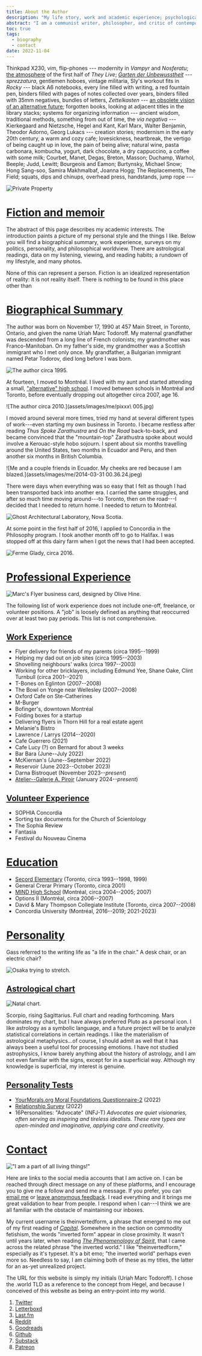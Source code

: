 ```yaml
---
title: About the Author
description: "My life story, work and academic experience; psychological profiles, political profiles, and philosophical worldview; data representing my tastes and media consumption."
abstract: "I am a communist writer, philosopher, and critic of contemporary culture. My area of historical interest is the modern leading into the contemporary; my object of study is visual culture. My research is focused on creating an historical overview of the interplay between mass media and the avant-garde, relying on philosophies of technology, media theory, and historical materialism. Some of my questions include: how does media change, and what is its history? What is the relation between media and technology? What is the origin of the digital? How does digital life stand in relation to historical precedents? What is the relation between the modes of production, and the aesthetic and social lives of a given period? I work in the traditions associated with German Idealism, Marxism, Frankfurt School critical theory, and value-form theory."
toc: true
tags:
  - biography
  - contact
date: 2022-11-04
---
```


Thinkpad X230, vim, flip-phones --- modernity in *Vampyr* and *Nosferatu*; [the atmosphere](https://letterboxd.com/theinvertedform/list/john-carpenter-ranked) of the first half of *They Live*; *[Garten der Unbewusstheit](https://youtu.be/3t5aDYQsnUI?si=B6qcCsH7rfh2pLZ4)* --- *sprezzatura*, gentlemen hoboes, vintage militaria, Sly's workout fits in *Rocky* --- black A6 notebooks, every line filled with writing, a red fountain pen, binders filled with pages of notes collected over years, binders filled with 35mm negatives, bundles of letters, *Zettelkasten* --- [an obsolete vision of an alternative future](https://en.wikipedia.org/wiki/Project_Xanadu); forgotten books, looking at adjacent titles in the library stacks; systems for organizing information --- ancient wisdom, traditional methods, something from out of time, the *via negativa* --- Kierkegaard and Nietzsche, Hegel and Kant, Karl Marx, Walter Benjamin, Theodor Adorno, Georg Lukacs --- creation stories; modernism in the early 20th century, a warm and cozy cafe; lovesickness, heartbreak, the vertigo of being caught up in love, the pain of being alive; natural wine, pasta carbonara, kombucha, yogurt, dark chocolate, a dry cappuccino, a coffee with some milk; Courbet, Manet, Degas, Breton, Masson; Duchamp, Warhol, Beeple; Judd, Lewitt; Bourgeois and Eamon; Burtynsky, Michael Snow; Hong Sang-soo, Samira Makhmalbaf, Joanna Hogg; The Replacements, The Field; squats, dips and chinups, overhead press, handstands, jump rope ---

![Private Property](/assets/images/propprive1.jpg)

# [Fiction and memoir](#fiction-and-memoir)

The abstract of this page describes my academic interests. The introduction paints a picture of my personal style and the things I like. Below you will find a biographical summary, work experience, surveys on my politics, personality, and philosophical worldview. There are astrological readings, data on my listening, viewing, and reading habits; a rundown of my lifestyle, and many photos.

None of this can represent a person. Fiction is an idealized representation of reality: it is not reality itself. There is nothing to be found in this place other than

# [Biographical Summary](#biographical-summary)

The author was born on November 17, 1990 at 457 Main Street, in Toronto, Ontario, and given the name Uriah Marc Todoroff. My maternal grandfather was descended from a long line of French colonists; my grandmother was Franco-Manitoban. On my father's side, my grandmother was a Scottish immigrant who I met only once. My grandfather, a Bulgarian immigrant named Petar Todorov, died long before I was born.

![The author circa 1995.](assets/images/me/babyme.jpg)

At fourteen, I moved to Montréal. I lived with my aunt and started attending a small, ["alternative" high school](https://en.wikipedia.org/wiki/MIND_High_School). I moved between schools in Montréal and Toronto, before eventually dropping out altogether circa 2007, age 16.

![The author circa 2010.](assets/images/me/pixxx\ 005.jpg)

I moved around several more times, tried my hand at several different types of work---even starting my own business in Toronto. I became restless after reading *Thus Spoke Zarathustra* and *On the Road* back-to-back, and became convinced that the "mountain-top" Zarathustra spoke about would involve a Kerouac-style hobo sojourn. I spent about six months travelling around the United States, two months in Ecuador and Peru, and then another six months in British Columbia.

![Me and a couple friends in Ecuador. My cheeks are red because I am blazed.](assets/images/me/2014-03-31 00.36.24.jpeg)

There were days when everything was so easy that I felt as though I had been transported back into another era. I carried the same struggles, and after so much time moving around---to Toronto, then on the road---I decided that I needed to return home. I needed to return to Montréal.

![Ghost Architectural Laboratory, Nova Scotia.](/assets/images/img445.jpg)

At some point in the first half of 2016, I applied to Concordia in the Philosophy program. I took another month off to go to Halifax. I was stopped off at this dairy farm when I got the news that I had been accepted.

![Ferme Glady, circa 2016.](assets/images/img514.jpg)

# [Professional Experience](#professional-experience)

![Marc's Flyer business card, designed by Olive Hine.](assets/images/marcsflyer.jpg)

The following list of work experience does not include one-off, freelance, or volunteer positions. A "job" is loosely defined as anything that reoccurred over at least two pay periods. This list is not comprehensive.

## [Work Experience](#work-experience)

* Flyer delivery for friends of my parents (circa 1995--1999)
* Helping my dad out on job sites (circa 1995--2003)
* Shovelling neighbours' walks (circa 1997--2003)
* Working for other bricklayers, including Edmund Yee, Shane Oake, Clint Turnbull (circa 2001--2021)
* T-Bones on Eglinton (2007--2008)
* The Bowl on Yonge near Wellesley (2007--2008)
* Oxford Cafe on Ste-Catherines
* M-Burger
* Bofinger's, downtown Montréal
* Folding boxes for a startup
* Delivering flyers in Thorn Hill for a real estate agent
* Melanie's Bistro
* Lawrence / Larrys (2014--2020)
* Cafe Guerrero (2021)
* Cafe Lucy (?) on Bernard for about 3 weeks
* Bar Bara (June--July 2022)
* McKiernan's (June--September 2022)
* Reservoir (June 2023--October 2023)
* Darna Bistroquet (November 2023--*present*)
* [Atelier--Galerie A. Piroir](https://piroir.com) (January 2024--*present*)

## [Volunteer Experience](#volunteer-experience)

* SOPHIA Concordia
* Sorting tax documents for the Church of Scientology
* The Sophia Review
* Fantasia
* Festival du Nouveau Cinema

# [Education](#education)

* [Secord Elementary](https://torontolife.com/city/toronto-is-failing-me-my-kids-school-is-a-disgrace/) (Toronto, circa 1993--1998, 1999)
* General Crerar Primary (Toronto, circa 2001)
* [MIND High School](https://en.wikipedia.org/wiki/MIND_High_School) (Montréal, circa 2004--2005; 2007)
* Options II (Montréal, circa 2006--2007)
* David & Mary Thompson Collegiate Institute (Toronto, circa 2007--2008)
* Concordia University (Montréal, 2016--2019; 2021-2023)

# [Personality](#personality)

Gass referred to the writing life as "a life in the chair." A desk chair, or an electric chair?

![Osaka trying to stretch.](/assets/images/osakastretch.gif)

## [Astrological chart](#astrological-chart)

![Natal chart.](assets/images/chart.gif)

Scorpio, rising Sagittarius. Full chart and reading forthcoming. Mars dominates my chart, but I have always preferred Pluto as a personal icon. I like astrology as a symbolic language, and a future project will be to analyze statistical correlations in certain readings. I like the materialism of astrological metaphysics...of course, I should admit as well that it has always been a useful tool for processing emotions. I have not studied astrophysics, I know barely anything about the history of astrology, and I am not even familiar with the signs, except for in a superficial way. Although my knowledge is superficial, my interest is genuine.

## [Personality Tests](#personality-tests)


* [YourMorals.org Moral Foundations Questionnaire-2](/assets/documents/mfq2-2022.pdf) (2022)
* [Relationship Survey](/assets/documents/relationship-survey-2022.pdf) (2022)
* 16Personalities: "Advocate" (INFJ-T)
*Advocates are quiet visionaries, often serving as inspiring and tireless idealists. These rare types are open-minded and imaginative, applying care and creativity.*

# [Contact](#contact)

!["I am a part of all living things!"](/assets/images/robo.jpg)

Here are links to the social media accounts that I am active on. I can be reached through direct message on any of these platforms, and I encourage you to give me a follow and send me a message. If you prefer, you can [email me](mailto:um.todoroff@gmail.com) or [leave anonymous feedback](https://docs.google.com/forms/d/e/1FAIpQLSckpSDCKX3uNollW7CJmZF5V3zumIljoDAWsf8ftB6HTNJIKw/viewform). I read everything and it brings me great validation to hear from people. I respond when I can---I think we are all familiar with the obstacle of maintaining our inboxes.

My current username is theinvertedform, a phrase that emerged to me out of my first reading of [*Capital*](/marx). Somewhere in the section on commodity fetishism, the words "inverted form" appear in close proximity. It wasn't until years later, when reading [*The Phenomenology of Spirit*](/hegel), that I came across the related phrase "the inverted world." I like "theinvertedform," especially as it's typeset. It's a bit emo; "the inverted world" perhaps even more so. Needless to say, I am claiming both of these as my titles, the latter for an as-yet unrealized project.

The URL for this website is simply my initials (Uriah Marc Todoroff). I chose the .world TLD as a reference to the concept from Hegel, and because I conceived of this website as being an entry-point into my world.

1. [Twitter](https://twitter.com/theinvertedform)
2. [Letterboxd](https://letterboxd.com/theinvertedform)
3. [Last.fm](https://www.last.fm/user/aeymxq)
3. [Reddit](https://reddit.com/r/umtworld)
4. [Goodreads](https://www.goodreads.com/user/show/122256622)
2. [Github](https://github.com/theinvertedform)
4. [Substack](https://umtworld.substack.com)
4. [Patreon](https://patreon.com/umtworld)
